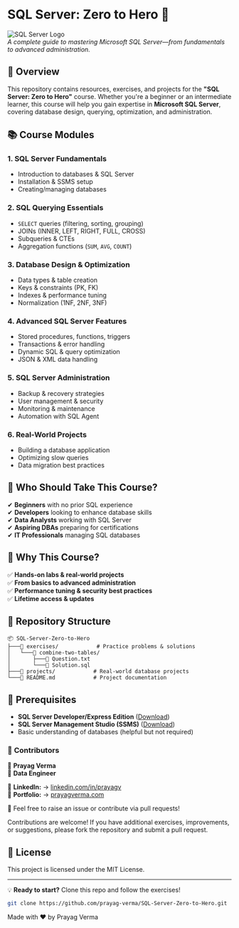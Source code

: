 # SQL Server: Zero to Hero 🚀  

![SQL Server Logo](https://img.shields.io/badge/Microsoft%20SQL%20Server-CC2927?style=for-the-badge&logo=microsoft%20sql%20server&logoColor=white)  
*A complete guide to mastering Microsoft SQL Server—from fundamentals to advanced administration.*  

## 📌 Overview  
This repository contains resources, exercises, and projects for the **"SQL Server: Zero to Hero"** course. Whether you're a beginner or an intermediate learner, this course will help you gain expertise in **Microsoft SQL Server**, covering database design, querying, optimization, and administration.  

## 📚 Course Modules  

### **1. SQL Server Fundamentals**  
- Introduction to databases & SQL Server  
- Installation & SSMS setup  
- Creating/managing databases  

### **2. SQL Querying Essentials**  
- `SELECT` queries (filtering, sorting, grouping)  
- JOINs (INNER, LEFT, RIGHT, FULL, CROSS)  
- Subqueries & CTEs  
- Aggregation functions (`SUM`, `AVG`, `COUNT`)  

### **3. Database Design & Optimization**  
- Data types & table creation  
- Keys & constraints (PK, FK)  
- Indexes & performance tuning  
- Normalization (1NF, 2NF, 3NF)  

### **4. Advanced SQL Server Features**  
- Stored procedures, functions, triggers  
- Transactions & error handling  
- Dynamic SQL & query optimization  
- JSON & XML data handling  

### **5. SQL Server Administration**  
- Backup & recovery strategies  
- User management & security  
- Monitoring & maintenance  
- Automation with SQL Agent  

### **6. Real-World Projects**  
- Building a database application  
- Optimizing slow queries  
- Data migration best practices  

## 🎯 Who Should Take This Course?  
✔ **Beginners** with no prior SQL experience  
✔ **Developers** looking to enhance database skills  
✔ **Data Analysts** working with SQL Server  
✔ **Aspiring DBAs** preparing for certifications  
✔ **IT Professionals** managing SQL databases  

## 🚀 Why This Course?  
✅ **Hands-on labs & real-world projects**  
✅ **From basics to advanced administration**  
✅ **Performance tuning & security best practices**  
✅ **Lifetime access & updates**  

## 📂 Repository Structure  
```
📦 SQL-Server-Zero-to-Hero
├───📂 exercises/            # Practice problems & solutions
│   └───📂 combine-two-tables/
│       ├───📜 Question.txt
│       └───📜 Solution.sql
├───📂 projects/            # Real-world database projects
└───📜 README.md            # Project documentation
```

## 🔧 Prerequisites  
- **SQL Server Developer/Express Edition** ([Download](https://www.microsoft.com/en-us/sql-server/sql-server-downloads))  
- **SQL Server Management Studio (SSMS)** ([Download](https://learn.microsoft.com/en-us/sql/ssms/download-sql-server-management-studio-ssms))  
- Basic understanding of databases (helpful but not required)  

### 🤝 **Contributors**  

👤 **Prayag Verma**  
👥 **Data Engineer**  

🔗 **LinkedIn:**  → [linkedin.com/in/prayagv](https://www.linkedin.com/in/prayagv/)  
🔗 **Portfolio:**  → [prayagverma.com](https://prayagverma.com/)


💬 Feel free to raise an issue or contribute via pull requests!  

Contributions are welcome! If you have additional exercises, improvements, or suggestions, please fork the repository and submit a pull request.

## 📄 License

This project is licensed under the MIT License.

---

💡 **Ready to start?** Clone this repo and follow the exercises!  
```bash
git clone https://github.com/prayag-verma/SQL-Server-Zero-to-Hero.git
```
Made with ❤️ by Prayag Verma
